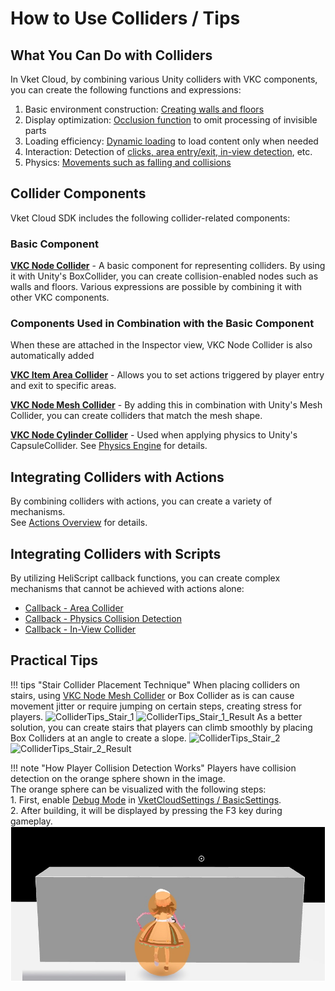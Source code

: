 # How to Use Colliders / Tips

## What You Can Do with Colliders
In Vket Cloud, by combining various Unity colliders with VKC components, you can create the following functions and expressions:

1. Basic environment construction: [Creating walls and floors](../VKCComponents/VKCNodeCollider.md#1-collider)
2. Display optimization: [Occlusion function](../WorldOptimization/OcclusionCulling.md) to omit processing of invisible parts
3. Loading efficiency: [Dynamic loading](../VKCComponents/VKCItemField.md) to load content only when needed
4. Interaction: Detection of [clicks, area entry/exit, in-view detection](../VKCComponents/VKCNodeCollider.md#_2), etc.
5. Physics: [Movements such as falling and collisions](./PhysicsEngine.md)

## Collider Components

Vket Cloud SDK includes the following collider-related components:

### Basic Component

**[VKC Node Collider](../VKCComponents/VKCNodeCollider.md)** - A basic component for representing colliders. By using it with Unity's BoxCollider, you can create collision-enabled nodes such as walls and floors. Various expressions are possible by combining it with other VKC components.

### Components Used in Combination with the Basic Component
When these are attached in the Inspector view, VKC Node Collider is also automatically added

**[VKC Item Area Collider](../VKCComponents/VKCItemAreaCollider.md)** - Allows you to set actions triggered by player entry and exit to specific areas.

**[VKC Node Mesh Collider](../VKCComponents/VKCNodeMeshCollider.md)** - By adding this in combination with Unity's Mesh Collider, you can create colliders that match the mesh shape.

**[VKC Node Cylinder Collider](../VKCComponents/VKCNodeCylinderCollider.md)** - Used when applying physics to Unity's CapsuleCollider. See [Physics Engine](./PhysicsEngine.md) for details.

## Integrating Colliders with Actions

By combining colliders with actions, you can create a variety of mechanisms.<br>
See [Actions Overview](../Actions/ActionsOverview.md) for details.

## Integrating Colliders with Scripts
By utilizing HeliScript callback functions, you can create complex mechanisms that cannot be achieved with actions alone:

- [Callback - Area Collider](../hs/hs_component.md#-areacollider)
- [Callback - Physics Collision Detection](../hs/hs_component.md#-_2)
- [Callback - In-View Collider](../hs/hs_component.md#-_3)

## Practical Tips

!!! tips "Stair Collider Placement Technique"
    When placing colliders on stairs, using [VKC Node Mesh Collider](../VKCComponents/VKCNodeMeshCollider.md) or Box Collider as is can cause movement jitter or require jumping on certain steps, creating stress for players.
    ![ColliderTips_Stair_1](./img/ColliderTips_Stair_1.jpg)
    ![ColliderTips_Stair_1_Result](./img/ColliderTips_Stair_1_Result.gif)
    As a better solution, you can create stairs that players can climb smoothly by placing Box Colliders at an angle to create a slope.
    ![ColliderTips_Stair_2](./img/ColliderTips_Stair_2.jpg)
    ![ColliderTips_Stair_2_Result](./img/ColliderTips_Stair_2_Result.gif)


!!! note "How Player Collision Detection Works"
    Players have collision detection on the orange sphere shown in the image.<br>
    The orange sphere can be visualized with the following steps:  
    1. First, enable [Debug Mode](../WorldEditingTips/DebugMode.md#f3) in [VketCloudSettings / BasicSettings](../VketCloudSettings/BasicSettings.md).  
    2. After building, it will be displayed by pressing the F3 key during gameplay.  
    ![ColliderTips_player_1](./img/ColliderTips_player_1.jpg)